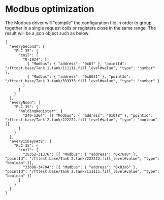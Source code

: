 
# Modbus optimization
The Modbus driver will "compile" the configuration file in order to group together in a single request coils or registers close in the same range. The result will be a json object such as below:
```
{
  "everySecond": {
    "PLC-35": {
      "coil": {
        "0-1024": [
          { "Modbus": { "address": "0x0f" }, "pointId": "/fttest.base/Tank 1.tank/111111.fill_level#value", "type": "number" },
          { "Modbus": { "address": "0x0031" }, "pointId": "/fttest.base/Tank 3.tank/333333.fill_level#value", "type": "number" }
        ]
      }
    }
  },
  "everyNoon": {
    "PLC-35": {
      "holdingRegister": {
        "240-1264": [{ "Modbus": { "address": "0x0f8" }, "pointId": "/fttest.base/Tank 2.tank/222222.fill_level#value", "type": "boolean" }]
      }
    }
  },
  "every15DaysAt9": {
    "PLC-35": {
      "coil": {
        "30352-31376": [{ "Modbus": { "address": "0x76a0" }, "pointId": "/fttest.base/Tank 2.tank/222222.fill_level#value", "type": "boolean" }],
        "33696-34704": [{ "Modbus": { "address": "0x83a6" }, "pointId": "/fttest.base/Tank 2.tank/111111.fill_level#value", "type": "boolean" }]
      }
    }
  }
}
```

